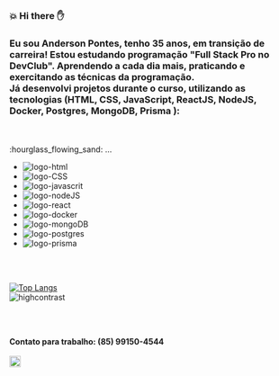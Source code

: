 ### :collision: Hi there :hand:

<h3>Eu sou Anderson Pontes, tenho 35 anos, em transição de carreira! Estou estudando programação "Full Stack Pro no DevClub". 
Aprendendo a cada dia mais, praticando e exercitando as técnicas da programação.<br>
Já desenvolvi projetos durante o curso, utilizando as tecnologias (HTML, CSS, JavaScript, ReactJS, NodeJS, Docker, Postgres, MongoDB, Prisma ):
</h3>
<br>
<br>
:hourglass_flowing_sand: ...
<br>

   - <img src="https://img.shields.io/badge/HTML5-E34F26?style=for-the-badge&logo=html5&logoColor=white" alt="logo-html" />
   - <img src="https://img.shields.io/badge/CSS3-1572B6?style=for-the-badge&logo=css3&logoColor=white" alt="logo-CSS" />
   - <img src="https://img.shields.io/badge/JavaScript-F7DF1E?style=for-the-badge&logo=javascript&logoColor=black" alt="logo-javascrit" />
   - <img src="https://img.shields.io/badge/Node.js-43853D?style=for-the-badge&logo=node.js&logoColor=white" alt="logo-nodeJS" />
   - <img src="https://img.shields.io/badge/React-20232A?style=for-the-badge&logo=react&logoColor=61DAFB" alt="logo-react" />
   - <img src="https://img.shields.io/badge/docker-%230db7ed.svg?style=for-the-badge&logo=docker&logoColor=white" alt="logo-docker" />
   - <img src="https://img.shields.io/badge/MongoDB-4EA94B?style=for-the-badge&logo=mongodb&logoColor=white" alt="logo-mongoDB" />
   - <img src="https://img.shields.io/badge/PostgreSQL-316192?style=for-the-badge&logo=postgresql&logoColor=white" alt="logo-postgres" />
   - <img src="https://img.shields.io/badge/Prisma-3982CE?style=for-the-badge&logo=Prisma&logoColor=white" alt="logo-prisma" />

   <br>
   <br>

   [![Top Langs](https://github-readme-stats.vercel.app/api/top-langs/?username=andersonpontes88)](https://github.com/anuraghazra/github-readme-stats) <br/>
   ![highcontrast](https://awesome-github-stats.azurewebsites.net/user-stats/andersonpontes88?theme=highcontrast) <br/>
   
   <br>
   <br>

   
<b>Contato para trabalho: (85) 99150-4544</b>
<br>
<br>
<a href=https://wa.me/5585991504544 target="_blank">
<img src="https://i.pinimg.com/474x/d5/63/8e/d5638e13a270c78534f49115c8dbc7e0.jpg" width="20px" alt="whats-contato"/>
</a>


